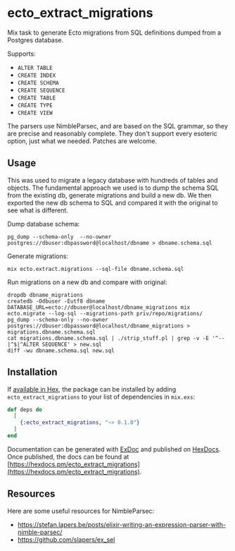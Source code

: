 # ecto_extract_migrations

Mix task to generate Ecto migrations from SQL definitions dumped from a
Postgres database.

Supports:

* `ALTER TABLE`
* `CREATE INDEX`
* `CREATE SCHEMA`
* `CREATE SEQUENCE`
* `CREATE TABLE`
* `CREATE TYPE`
* `CREATE VIEW`

The parsers use NimbleParsec, and are based on the SQL grammar, so they are
precise and reasonably complete. They don't support every esoteric option, just
what we needed. Patches are welcome.

## Usage

This was used to migrate a legacy database with hundreds of tables and objects.
The fundamental approach we used is to dump the schema SQL from the existing db,
generate migrations and build a new db. We then exported the new db schema to SQL
and compared it with the original to see what is different.

Dump database schema:

```shell
pg_dump --schema-only  --no-owner postgres://dbuser:dbpassword@localhost/dbname > dbname.schema.sql
```

Generate migrations:

```shell
mix ecto.extract.migrations --sql-file dbname.schema.sql
```

Run migrations on a new db and compare with original:

```shell
dropdb dbname_migrations
createdb -Odbuser -Eutf8 dbname
DATABASE_URL=ecto://dbuser@localhost/dbname_migrations mix ecto.migrate --log-sql --migrations-path priv/repo/migrations/
pg_dump --schema-only --no-owner postgres://dbuser:dbpassword@localhost/dbname_migrations > migrations.dbname.schema.sql
cat migrations.dbname.schema.sql | ./strip_stuff.pl | grep -v -E '^--|^$|^ALTER SEQUENCE' > new.sql
diff -wu dbname.schema.sql new.sql
```

## Installation

If [available in Hex](https://hex.pm/docs/publish), the package can be installed
by adding `ecto_extract_migrations` to your list of dependencies in `mix.exs`:

```elixir
def deps do
  [
    {:ecto_extract_migrations, "~> 0.1.0"}
  ]
end
```

Documentation can be generated with [ExDoc](https://github.com/elixir-lang/ex_doc)
and published on [HexDocs](https://hexdocs.pm). Once published, the docs can
be found at [https://hexdocs.pm/ecto_extract_migrations](https://hexdocs.pm/ecto_extract_migrations).

## Resources

Here are some useful resources for NimbleParsec:

* https://stefan.lapers.be/posts/elixir-writing-an-expression-parser-with-nimble-parsec/
* https://github.com/slapers/ex_sel
